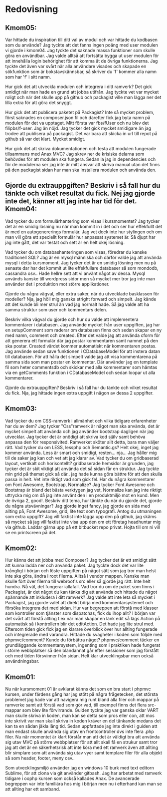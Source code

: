 Redovisning
====================================
Kmom05:
------------------------------------
Var hittade du inspiration till ditt val av modul och var hittade du kodbasen som du använde?
Jag tyckte att det fanns ingen poäng med user modulen vi gjorde i kmom04. Jag tyckte det saknade massa funktioner som skulle göra en användbar. Jag valde alltså att fortsätta bygga ut user modulen för att innehålla login behörighet för att komma åt de övriga funktionerna. Jag tyckte det även var svårt när alla användare visades och skapade en sökfunktion som är bokstavskännsbar, så skriver du 'f' kommer alla namn som har 'f' i sitt namn. 

Hur gick det att utveckla modulen och integrera i ditt ramverk?
Det gick smidigt när man hade en grund att jobba utifrån. Jag tyckte vet var mycket roligt och när det skulle upp på github och packagist ville man lägga ner det lilla extra för att göra det snyggt.

Hur gick det att publicera paketet på Packagist?
Inte så mycket problem, först saknades en composer.json fil och därefter fick jag byta namn på modulen för det va upptaget. Mitt första var fbs/fUser och nu blev det filipbs/f-user. Jag än nöjd. Jag tycker det gick mycket smidigare än jag trodee att publisera på packagist. Det var bara att skicka in url till repot på github så var det klart. Mycket smidigt.

Hur gick det att skriva dokumentationen och testa att modulen fungerade tillsammans med Anax MVC?
Jag skrev ner de krisiska delarna som behövdes för att modulen ska fungera. Sedan la jag in dependencies och för de modulerna ser jag inte är mitt ansvar att skriva manual utan det finns på den packagist sidan hur man ska installera modulen och använda den. 

Gjorde du extrauppgiften? Beskriv i så fall hur du tänkte och vilket resultat du fick.
Nej jag gjorde inte det, känner att jag inte har tid för det.
Kmom04:
------------------------------------
Vad tycker du om formulärhantering som visas i kursmomentet?
Jag tycker det är en smidig lösning nu när man kommit in i det och ser hur effekfullt det är med en autogenererings formulär. 
Jag vet dock inte hur stylingen och om man vill göra ett speciellt formulär hur anpassat systemet är. Så djupt har jag inte gått, 
det var testat och sett är en helt okej lösning.

Vad tycker du om databashanteringen som visas, föredrar du kanske traditionell SQL?
Jag är en mysql människa och därför valde jag att använda mysql i detta kursmoment. Jag tycker det är en smidig lösning men nu på senaste dar har det kommit 
ut lite effekfullare databaser så som mondodb, cassandra osv.. Hade hellre sett att vi använt något av dessa. Mysql används kanske till wordpress sidor men så mycket 
mer tror jag inte man använder det i produktion mot större applikationer.

Gjorde du några vägval, eller extra saker, när du utvecklade basklassen för modeller?
Nja, jag höll mig ganska stright forward och simpelt. Jag kände att det kunde bli mer strul än vad jag normalt hade. Så jag valde att ha samma struktur som user och kommentars delen.

Beskriv vilka vägval du gjorde och hur du valde att implementera kommentarer i databasen.
Jag använde mycket från user uppgiften, jag har en setupComment som raderar om databasen finns och sedan skapar en ny med namn, comment och created. 
Efter det valde jag att använda cform för att generera ett formulär där jag postar kommentaren samt namnet på den ska postar. Created värdet kommer automatiskt när 
kommentaren postas. Jag använde sedan save funktionen i CDatabaseModel för att instera datan till databasen. 
För att hålla det simpelt valde jag att visa kommentarena på samma sida som man postar en kommentar. Där använder jag en template fil som heter commentsdb och skickar med alla kommentarer som hämtas via en getComments funktion i CDatabaseModel och sedan loopar ut alla kommentarer. 

Gjorde du extrauppgiften? Beskriv i så fall hur du tänkte och vilket resultat du fick.
Nja, jag hittade ingen extra uppgift i någon av dessa 2 uppgifter. 


Kmom03:
------------------------------------

Vad tycker du om CSS-ramverk i allmänhet och vilka tidigare erfarenheter har du av dem?
Jag tycker "Css"ramverk är något man ska använda, det är mycket simpelt att använda och jag använder bootstrap dagligen när jag utvecklar. Jag tycker det är
onödigt att skriva kod själv samt behöva anpassa den för responsivited. Ramverket sköter allt detta, bara man väljer rätt.
Vad tycker du om LESS, lessphp och Semantic.gs?
Helt okej, inget jag kommer använda. Less är smart och smidigt, resten... nja... Jag håller mig till de saker jag kan och vet att jag klarar av.
Vad tycker du om gridbaserad layout, vertikalt och horisontellt?
gridbaserade hemsidor är grunden, jag tycker det är skit viktigt att använda det så sidan får en struktur. Jag tyckte min grid på themat gick så där.. jag hade kunna göra bättre för att den skulla passa in helt. Vet inte riktigt vad som gick fel.
Har du några kommentarer om Font Awesome, Bootstrap, Normalize?
Jag tycker Font Awesome och Bootstrap är bland det bästa verktygen jag vet, Normalize kan jag inte riktigt uttrycka mig om då jag inte använt den i en produktmiljö mot en kund. Men de övriga 2, good!.
Beskriv ditt tema, hur tänkte du när du gjorde det, gjorde du några utsvävningar?
Jag gjorde inget fancy, jag gjorde en sida med allting på, Font Awesome, grid, lite text som typografi.
Antog du utmaningen som extra uppgift?
Jag vill faktist inte lägga upp den på github, jag skäms så mycket så jag vill faktist inte visa upp den om ett företag headhuntar mig via github. Laddar gärna upp på ett bitbucket repo privat. Hojta till om ni vill se en printscreen på det.

Kmom02:
------------------------------------

Hur känns det att jobba med Composer?
Jag tycker det är ett smidigt sätt att kunna ladda ner och använda paket. Jag tyckte dock det var lite krångligt i början och löste uppgiften på något sätt som jag tror man helst
inte ska göra, ändra i root filerna. Alltså i vendor mappen. Kanske man skulle fört över filerna till webroot's src eller så gjorde jag rätt. Inte helt hundra. Nå väl, det fungerar iallafall.
Vad tror du om de paket som finns i Packagist, är det något du kan tänka dig att använda och hittade du något spännande att inkludera i ditt ramverk?
Jag valde att inte leta så mycket i Packagist, jag gjorde valet att direkt börja med kommentarsystemet och försöka integrera det med sidan.
Hur var begreppen att förstå med klasser som kontroller som tjänster som dispatchas, fick du ihop allt?
I början var det svårt att förstå allting t.ex när man skapar en länk edit så lägs Action på automatisk så i kontrollern blir det editAction. Det hade jag lite strul med. Eftersom tiden gick fick jag en klarare överblick över hur allting fungerade och integrerade med varandra.
Hittade du svagheter i koden som följde med phpmvc/comment? Kunde du förbättra något?
phpmvc/comment täcker en grundläggande kommentarsystem, ingenting som i praktiken hade fungerat i större webbplatser så den blandannat går efter sessioner som jag förstått och med tiden försvinner från sidan. Helt klar utvecklingsbar men också användningsbar.



Kmom01:
------------------------------------

Nu när kursmoment 01 är avklarat känns det som en bra start i phpmvc kursen, under färdens gång har jag stött på några frågetecken, det största problemet jag hade var att navigera mig runt bland alla filer och mappar på ramverke samt att förstå vad som gör vad, till exempel finns det flera src-mappar som blev lite förvirrande. Guiden tyckte jag var ganska oklar VART man skulle skriva in koden, man kan se detta som pros eller con, att mos inte skrivit var man skall skriva in koden kräver en del tänkande medans det kan ta en sådan jäkla lång tid. Sedan uppfattade jag inte direkt i guiden att man endast skulle använda sig utav en frontcontroller dvs inte flera .php filer. Nu när momentet är klart förstår man att det är väldigt bra att använda sig utav MVC på större webbplatser för att allt skall få en strukur samt tror jag att det är en säkerhetsrisk att inte köra med ett ramverk även att allting blir simplare som att använda sig utav vyer samt templare filer för alla objekt så som header, footer, meny osv..

Som utvecklingsmiljö använder jag en windows 10 burk med text editorn Sublime, för att clona via git använder gitbash. Jag har arbetat med ramverk tidigare i oophp kursen som också kallades Anax. De avancerade begreppen var inte familiära hos mig i början men nu i efterhand kan man se att allting har ett samband.

